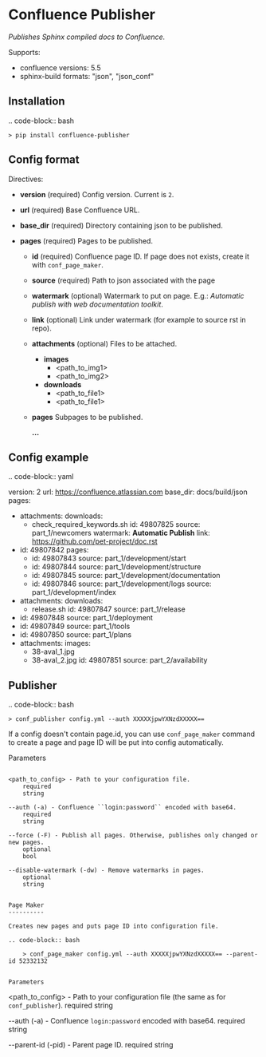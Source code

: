 Confluence Publisher
====================

*Publishes Sphinx compiled docs to Confluence.*

Supports:

 - confluence versions: 5.5
 - sphinx-build formats: "json", "json_conf"


Installation
------------

.. code-block:: bash
    
    > pip install confluence-publisher


Config format
-------------

Directives:

- **version** (required) Config version. Current is ``2``.
- **url** (required) Base Confluence URL.
- **base_dir** (required) Directory containing json to be published.
- **pages** (required) Pages to be published.

    - **id** (required)  Confluence page ID. If page does not exists, create it with ``conf_page_maker``.
    - **source** (required)  Path to json associated with the page
    - **watermark** (optional)  Watermark  to put on page. E.g.: *Automatic publish with web documentation toolkit*.
    - **link** (optional)  Link under watermark (for example to source rst in repo).
    - **attachments** (optional) Files to be attached.

        - **images**
            - <path_to_img1>
            - <path_to_img2>
        - **downloads** 
            - <path_to_file1>
            - <path_to_file1>
            
    - **pages** Subpages to be published.

        **...**

Config example
--------------

.. code-block:: yaml

  version: 2
  url: https://confluence.atlassian.com
  base_dir: docs/build/json
  pages:
  - attachments:
      downloads:
      - check_required_keywords.sh
    id: 49807825
    source: part_1/newcomers
    watermark: <b>Automatic Publish</b>
    link: https://github.com/pet-project/doc.rst
  - id: 49807842
    pages:
    - id: 49807843
      source: part_1/development/start
    - id: 49807844
      source: part_1/development/structure
    - id: 49807845
      source: part_1/development/documentation
    - id: 49807846
      source: part_1/development/logs
    source: part_1/development/index
  - attachments:
      downloads:
      - release.sh
    id: 49807847
    source: part_1/release
  - id: 49807848
    source: part_1/deployment
  - id: 49807849
    source: part_1/tools
  - id: 49807850
    source: part_1/plans
  - attachments:
      images:
      - 38-aval_1.jpg
      - 38-aval_2.jpg
    id: 49807851
    source: part_2/availability


Publisher
---------

.. code-block:: bash

    > conf_publisher config.yml --auth XXXXXjpwYXNzdXXXXX==


If a config doesn't contain page.id, you can use ``conf_page_maker`` command to create a page and page ID will be put into config automatically.


Parameters
~~~~~~~~~~

<path_to_config> - Path to your configuration file.
    required
    string
    
--auth (-a) - Confluence ``login:password`` encoded with base64.
    required
    string
    
--force (-F) - Publish all pages. Otherwise, publishes only changed or new pages.
    optional
    bool
    
--disable-watermark (-dw) - Remove watermarks in pages.
    optional
    string


Page Maker
----------

Creates new pages and puts page ID into configuration file.

.. code-block:: bash

    > conf_page_maker config.yml --auth XXXXXjpwYXNzdXXXXX== --parent-id 52332132


Parameters
~~~~~~~~~~

<path_to_config> - Path to your configuration file (the same as for ``conf_publisher``).
    required
    string
    
--auth (-a) - Confluence ``login:password`` encoded with base64.
    required
    string

--parent-id (-pid) - Parent page ID.
    required
    string
